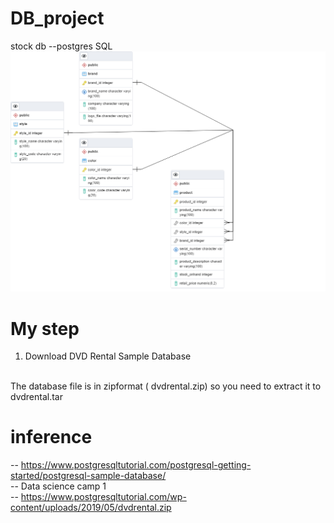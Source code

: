 # DB_project
stock db --postgres SQL
<img src = "https://github.com/siriMallika/DB_project/blob/main/product_erd%402x_generate_ERD.png">



# My step
1. Download DVD Rental Sample Database
<br>
The database file is in zipformat ( dvdrental.zip) so you need to extract it to  dvdrental.tar
<br>



# inference
-- https://www.postgresqltutorial.com/postgresql-getting-started/postgresql-sample-database/
<br>
-- Data science camp 1
<br>
-- https://www.postgresqltutorial.com/wp-content/uploads/2019/05/dvdrental.zip
